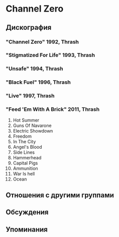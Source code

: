 # Channel Zero



## Дискография

### "Channel Zero" 1992, Thrash



### "Stigmatized For Life" 1993, Thrash



### "Unsafe" 1994, Thrash



### "Black Fuel" 1996, Thrash



### "Live" 1997, Thrash



### "Feed 'Em With A Brick" 2011, Thrash

01. Hot Summer 
02. Guns Of Navarone 
03. Electric Showdown
04. Freedom 
05. In The City 
06. Angel's Blood 
07. Side Lines 
08. Hammerhead
09. Capital Pigs 
10. Ammunition 
11. War Is hell 
12. Ocean


## Отношения с другими группами


## Обсуждения


## Упоминания

